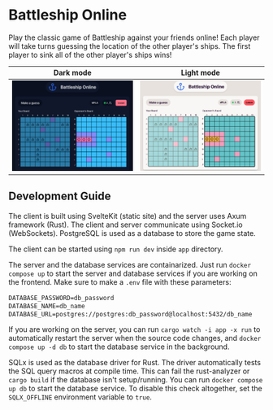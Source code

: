 # Battleship Online

Play the classic game of Battleship against your friends online! Each player will take turns guessing the location of the other player's ships. The first player to sink all of the other player's ships wins!

Dark mode             |  Light mode
:-------------------------:|:-------------------------:
![](demo/1.png)  |  ![](demo/2.png)

## Development Guide

The client is built using SvelteKit (static site) and the server uses Axum framework (Rust). The client and server communicate using Socket.io (WebSockets). PostgreSQL is used as a database to store the game state.

The client can be started using `npm run dev` inside `app` directory.

The server and the database services are containarized. Just run `docker compose up` to start the server and database services if you are working on the frontend.
Make sure to make a `.env` file with these parameters:
```
DATABASE_PASSWORD=db_password
DATABASE_NAME=db_name
DATABASE_URL=postgres://postgres:db_password@localhost:5432/db_name
```

If you are working on the server, you can run `cargo watch -i app -x run` to automatically restart the server when the source code changes, and `docker compose up -d db` to start the database service in the background.

SQLx is used as the database driver for Rust. The driver automatically tests the SQL query macros at compile time. This can fail the rust-analyzer or `cargo build` if the database isn't setup/running. You can run `docker compose up db` to start the database service. To disable this check altogether, set the `SQLX_OFFLINE` environment variable to `true`. 
